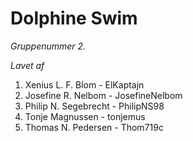 # Dolphine Swim
*Gruppenummer 2.*

*Lavet af*
1. Xenius L. F. Blom - ElKaptajn
2. Josefine R. Nelbom - JosefineNelbom
3. Philip N. Segebrecht - PhilipNS98
4. Tonje Magnussen - tonjemus
5. Thomas N. Pedersen - Thom719c
